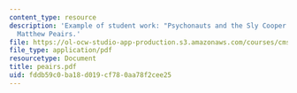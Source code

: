 ```yaml
---
content_type: resource
description: 'Example of student work: "Psychonauts and the Sly Cooper Series" by
  Matthew Peairs.'
file: https://ol-ocw-studio-app-production.s3.amazonaws.com/courses/cms-600-videogame-theory-and-analysis-fall-2007/fddb59c0ba18d019cf780aa78f2cee25_peairs.pdf
file_type: application/pdf
resourcetype: Document
title: peairs.pdf
uid: fddb59c0-ba18-d019-cf78-0aa78f2cee25
---
```

